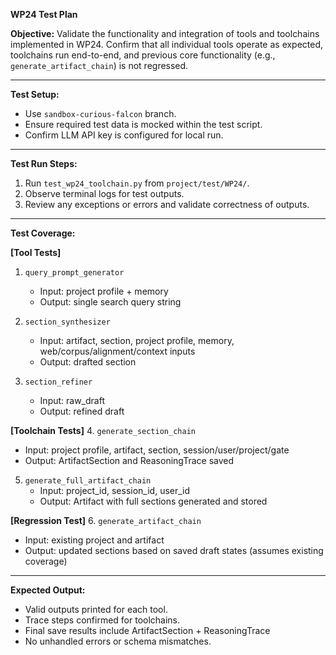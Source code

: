 **WP24 Test Plan**

**Objective:**
Validate the functionality and integration of tools and toolchains implemented in WP24. Confirm that all individual tools operate as expected, toolchains run end-to-end, and previous core functionality (e.g., `generate_artifact_chain`) is not regressed.

---

**Test Setup:**
- Use `sandbox-curious-falcon` branch.
- Ensure required test data is mocked within the test script.
- Confirm LLM API key is configured for local run.

---

**Test Run Steps:**
1. Run `test_wp24_toolchain.py` from `project/test/WP24/`.
2. Observe terminal logs for test outputs.
3. Review any exceptions or errors and validate correctness of outputs.

---

**Test Coverage:**

**[Tool Tests]**
1. `query_prompt_generator`
   - Input: project profile + memory
   - Output: single search query string

2. `section_synthesizer`
   - Input: artifact, section, project profile, memory, web/corpus/alignment/context inputs
   - Output: drafted section

3. `section_refiner`
   - Input: raw_draft
   - Output: refined draft

**[Toolchain Tests]**
4. `generate_section_chain`
   - Input: project profile, artifact, section, session/user/project/gate
   - Output: ArtifactSection and ReasoningTrace saved

5. `generate_full_artifact_chain`
   - Input: project_id, session_id, user_id
   - Output: Artifact with full sections generated and stored

**[Regression Test]**
6. `generate_artifact_chain`
   - Input: existing project and artifact
   - Output: updated sections based on saved draft states (assumes existing coverage)

---

**Expected Output:**
- Valid outputs printed for each tool.
- Trace steps confirmed for toolchains.
- Final save results include ArtifactSection + ReasoningTrace
- No unhandled errors or schema mismatches.